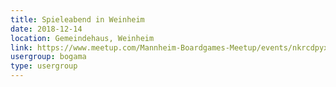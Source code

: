 ```yaml
---
title: Spieleabend in Weinheim 
date: 2018-12-14
location: Gemeindehaus, Weinheim
link: https://www.meetup.com/Mannheim-Boardgames-Meetup/events/nkrcdpyxqbsb/
usergroup: bogama
type: usergroup
---
```

